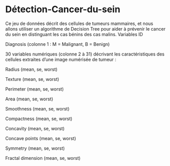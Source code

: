 # Détection-Cancer-du-sein
Ce jeu de données décrit des cellules de tumeurs mammaires, et nous allons utiliser un algorithme de Decision Tree pour aider à prévenir le cancer du sein en distinguant les cas bénins des cas malins.
Variables
ID

Diagnosis (colonne 1 : M = Malignant, B = Benign)

30 variables numériques (colonne 2 à 31) décrivant les caractéristiques des cellules extraites d’une image numérisée de tumeur :

Radius (mean, se, worst)

Texture (mean, se, worst)

Perimeter (mean, se, worst)

Area (mean, se, worst)

Smoothness (mean, se, worst)

Compactness (mean, se, worst)

Concavity (mean, se, worst)

Concave points (mean, se, worst)

Symmetry (mean, se, worst)

Fractal dimension (mean, se, worst)
